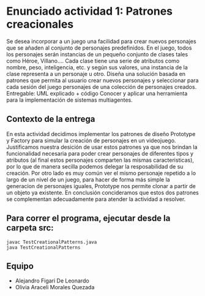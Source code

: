 # Enunciado actividad 1: Patrones creacionales

Se desea incorporar a un juego una facilidad para crear nuevos personajes que se añaden al conjunto de personajes predefinidos. En el juego, todos los personajes serán instancias de un pequeño conjunto de clases tales como Héroe, Villano.... Cada clase tiene una serie de atributos como nombre, peso, inteligencia, etc. y según sus valores, una instancia de la clase representa a un personaje u otro. Diseña una solución basada en patrones que permita al usuario crear nuevos personajes y seleccionar para cada sesión del juego personajes de una colección de personajes creados. Entregable: UML explicado + código
Conocer y aplicar una herramienta para la implementación de sistemas multiagentes.

## Contexto de la entrega

En esta actividad decidimos implementar los patrones de diseño Prototype y Factory para simular la creación de personajes en un videojuego. Justificamos nuestra desición de usar estos patrones ya que nos brindan la funcionalidad necesaria para poder crear personajes de diferentes tipos y atributos (al final estos personajes comparten las mismas caracteristicas), por lo que de manera secilla podemos delegar la resposabilidad de su creación. Por otro lado es muy común ver el mismo personaje repetido a lo largo de un nivel de un juego, para hacer de  forma más simple la generacion de personajes iguales, Prototype nos permite clonar a partir de un objeto ya existente. En conclusión concideramos que estos dos patrones se complementan adecuadamente para atender la actividad a resolver.

## Para correr el programa, ejecutar desde la carpeta src:
```
javac TestCreationalPatterns.java
java TestCreationalPatterns
```

## Equipo

* Alejandro Figari De Leonardo
* Olivia Araceli Morales Quezada
